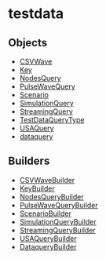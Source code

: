 # <span class="badge package-variant-dataquery"></span> testdata

## Objects

 * <span class="badge object-type-interface"></span> [CSVWave](./object-CSVWave.md)
 * <span class="badge object-type-interface"></span> [Key](./object-Key.md)
 * <span class="badge object-type-interface"></span> [NodesQuery](./object-NodesQuery.md)
 * <span class="badge object-type-interface"></span> [PulseWaveQuery](./object-PulseWaveQuery.md)
 * <span class="badge object-type-interface"></span> [Scenario](./object-Scenario.md)
 * <span class="badge object-type-interface"></span> [SimulationQuery](./object-SimulationQuery.md)
 * <span class="badge object-type-interface"></span> [StreamingQuery](./object-StreamingQuery.md)
 * <span class="badge object-type-enum"></span> [TestDataQueryType](./object-TestDataQueryType.md)
 * <span class="badge object-type-interface"></span> [USAQuery](./object-USAQuery.md)
 * <span class="badge object-type-interface"></span> [dataquery](./object-dataquery.md)
## Builders

 * <span class="badge builder"></span> [CSVWaveBuilder](./builder-CSVWaveBuilder.md)
 * <span class="badge builder"></span> [KeyBuilder](./builder-KeyBuilder.md)
 * <span class="badge builder"></span> [NodesQueryBuilder](./builder-NodesQueryBuilder.md)
 * <span class="badge builder"></span> [PulseWaveQueryBuilder](./builder-PulseWaveQueryBuilder.md)
 * <span class="badge builder"></span> [ScenarioBuilder](./builder-ScenarioBuilder.md)
 * <span class="badge builder"></span> [SimulationQueryBuilder](./builder-SimulationQueryBuilder.md)
 * <span class="badge builder"></span> [StreamingQueryBuilder](./builder-StreamingQueryBuilder.md)
 * <span class="badge builder"></span> [USAQueryBuilder](./builder-USAQueryBuilder.md)
 * <span class="badge builder"></span> [DataqueryBuilder](./builder-DataqueryBuilder.md)
